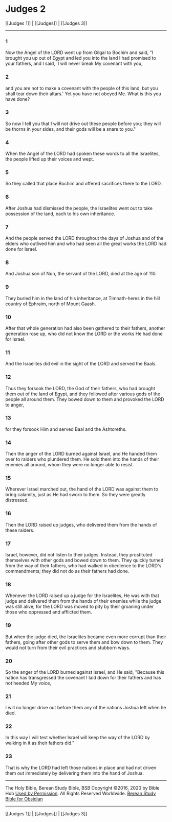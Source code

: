 # Judges 2

[[Judges 1]] | [[Judges]] | [[Judges 3]]

---

### 1
Now the Angel of the LORD went up from Gilgal to Bochim and said, "I brought you up out of Egypt and led you into the land I had promised to your fathers, and I said, 'I will never break My covenant with you,

### 2
and you are not to make a covenant with the people of this land, but you shall tear down their altars.' Yet you have not obeyed Me. What is this you have done?

### 3
So now I tell you that I will not drive out these people before you; they will be thorns in your sides, and their gods will be a snare to you."

### 4
When the Angel of the LORD had spoken these words to all the Israelites, the people lifted up their voices and wept.

### 5
So they called that place Bochim and offered sacrifices there to the LORD.

### 6
After Joshua had dismissed the people, the Israelites went out to take possession of the land, each to his own inheritance.

### 7
And the people served the LORD throughout the days of Joshua and of the elders who outlived him and who had seen all the great works the LORD had done for Israel.

### 8
And Joshua son of Nun, the servant of the LORD, died at the age of 110.

### 9
They buried him in the land of his inheritance, at Timnath-heres in the hill country of Ephraim, north of Mount Gaash.

### 10
After that whole generation had also been gathered to their fathers, another generation rose up, who did not know the LORD or the works He had done for Israel.

### 11
And the Israelites did evil in the sight of the LORD and served the Baals.

### 12
Thus they forsook the LORD, the God of their fathers, who had brought them out of the land of Egypt, and they followed after various gods of the people all around them. They bowed down to them and provoked the LORD to anger,

### 13
for they forsook Him and served Baal and the Ashtoreths.

### 14
Then the anger of the LORD burned against Israel, and He handed them over to raiders who plundered them. He sold them into the hands of their enemies all around, whom they were no longer able to resist.

### 15
Wherever Israel marched out, the hand of the LORD was against them to bring calamity, just as He had sworn to them. So they were greatly distressed.

### 16
Then the LORD raised up judges, who delivered them from the hands of these raiders.

### 17
Israel, however, did not listen to their judges. Instead, they prostituted themselves with other gods and bowed down to them. They quickly turned from the way of their fathers, who had walked in obedience to the LORD's commandments; they did not do as their fathers had done.

### 18
Whenever the LORD raised up a judge for the Israelites, He was with that judge and delivered them from the hands of their enemies while the judge was still alive; for the LORD was moved to pity by their groaning under those who oppressed and afflicted them.

### 19
But when the judge died, the Israelites became even more corrupt than their fathers, going after other gods to serve them and bow down to them. They would not turn from their evil practices and stubborn ways.

### 20
So the anger of the LORD burned against Israel, and He said, "Because this nation has transgressed the covenant I laid down for their fathers and has not heeded My voice,

### 21
I will no longer drive out before them any of the nations Joshua left when he died.

### 22
In this way I will test whether Israel will keep the way of the LORD by walking in it as their fathers did."

### 23
That is why the LORD had left those nations in place and had not driven them out immediately by delivering them into the hand of Joshua.

---

The Holy Bible, Berean Study Bible, BSB
Copyright ©2016, 2020 by Bible Hub
[Used by Permission](https://berean.bible/terms.htm). All Rights Reserved Worldwide.
[Berean Study Bible for Obsidian](https://github.com/gapmiss/berean-study-bible-for-obsidian)

---

[[Judges 1]] | [[Judges]] | [[Judges 3]]

